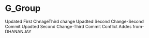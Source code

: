 # G_Group
Updated First ChnageThird change
Upadted Second Change-Second Commit
Upadted Second Change-Third Commit
Conflict Addes  from-DHANANJAY
